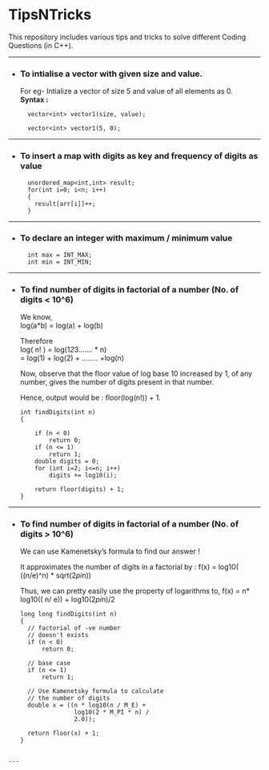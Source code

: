 # TipsNTricks
This repository includes various tips and tricks to solve different Coding Questions (in C++).

---  

+ ### To intialise a vector with given size and value.  
  For eg- Intialize a vector of size 5 and value of all elements as 0.  
  **Syntax :**  
  ```  
    vector<int> vector1(size, value);
  ```  
  
  ```
    vector<int> vector1(5, 0);
  ```   
  
---

+ ### To insert a map with digits as key and frequency of digits as value  
  ```  
    unordered_map<int,int> result;  
    for(int i=0; i<n; i++)  
    {  
      result[arr[i]]++;  
    }  
  ```  
  
---

+ ### To declare an integer with maximum / minimum value  
  ```  
    int max = INT_MAX;  
    int min = INT_MIN;  
  ```  
  
---
    
+ ### To find number of digits in factorial of a number (No. of digits < 10^6)  
    We know,  
    log(a*b) = log(a) + log(b)  

    Therefore  
    log( n! ) = log(1*2*3....... * n)   
              = log(1) + log(2) + ........ +log(n)  

    Now, observe that the floor value of log base 10 increased by 1, of any number, gives the number of digits present in that number.  

    Hence, output would be : floor(log(n!)) + 1.  
  ```
  int findDigits(int n) 
  { 

      if (n < 0) 
          return 0; 
      if (n <= 1) 
          return 1; 
      double digits = 0; 
      for (int i=2; i<=n; i++) 
          digits += log10(i); 

      return floor(digits) + 1; 
  } 
  ```  

---

+ ### To find number of digits in factorial of a number (No. of digits > 10^6)  
  We can use Kamenetsky’s formula to find our answer !

  It approximates the number of digits in a factorial by :
  f(x) =    log10( ((n/e)^n) * sqrt(2*pi*n))

  Thus, we can pretty easily use the property of logarithms to,
  f(x) = n* log10(( n/ e)) + log10(2*pi*n)/2
  
  ```
  long long findDigits(int n) 
  { 
    // factorial of -ve number  
    // doesn't exists 
    if (n < 0) 
        return 0; 
  
    // base case 
    if (n <= 1) 
        return 1; 
  
    // Use Kamenetsky formula to calculate 
    // the number of digits 
    double x = ((n * log10(n / M_E) +  
                 log10(2 * M_PI * n) / 
                 2.0)); 
  
    return floor(x) + 1; 
  } 
```

---

